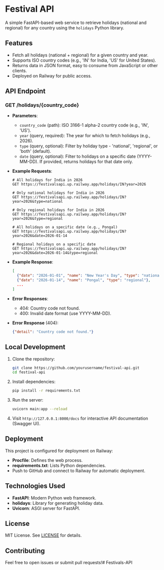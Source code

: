 # Festival API

A simple FastAPI-based web service to retrieve holidays (national and regional) for any country using the `holidays` Python library.

## Features

- Fetch all holidays (national + regional) for a given country and year.
- Supports ISO country codes (e.g., 'IN' for India, 'US' for United States).
- Returns data in JSON format, easy to consume from JavaScript or other clients.
- Deployed on Railway for public access.

## API Endpoint

### GET /holidays/{country_code}

- **Parameters**:
  - `country_code` (path): ISO 3166-1 alpha-2 country code (e.g., 'IN', 'US').
  - `year` (query, required): The year for which to fetch holidays (e.g., 2026).
  - `type` (query, optional): Filter by holiday type - 'national', 'regional', or 'both' (default).
  - `date` (query, optional): Filter to holidays on a specific date (YYYY-MM-DD). If provided, returns holidays for that date only.

- **Example Requests**:
  ```
  # All holidays for India in 2026
  GET https://festivalsapi.up.railway.app/holidays/IN?year=2026

  # Only national holidays for India in 2026
  GET https://festivalsapi.up.railway.app/holidays/IN?year=2026&type=national

  # Only regional holidays for India in 2026
  GET https://festivalsapi.up.railway.app/holidays/IN?year=2026&type=regional

  # All holidays on a specific date (e.g., Pongal)
  GET https://festivalsapi.up.railway.app/holidays/IN?year=2026&date=2026-01-14

  # Regional holidays on a specific date
  GET https://festivalsapi.up.railway.app/holidays/IN?year=2026&date=2026-01-14&type=regional
  ```

- **Example Response**:
  ```json
  [
    {"date": "2026-01-01", "name": "New Year's Day", "type": "national"},
    {"date": "2026-01-14", "name": "Pongal", "type": "regional"},
    ...
  ]
  ```

- **Error Responses**:
  - 404: Country code not found.
  - 400: Invalid date format (use YYYY-MM-DD).

- **Error Response** (404):
  ```json
  {"detail": "Country code not found."}
  ```

## Local Development

1. Clone the repository:
   ```bash
   git clone https://github.com/yourusername/festival-api.git
   cd festival-api
   ```

2. Install dependencies:
   ```bash
   pip install -r requirements.txt
   ```

3. Run the server:
   ```bash
   uvicorn main:app --reload
   ```

4. Visit `http://127.0.0.1:8000/docs` for interactive API documentation (Swagger UI).

## Deployment

This project is configured for deployment on Railway:

- **Procfile**: Defines the web process.
- **requirements.txt**: Lists Python dependencies.
- Push to GitHub and connect to Railway for automatic deployment.

## Technologies Used

- **FastAPI**: Modern Python web framework.
- **holidays**: Library for generating holiday data.
- **Uvicorn**: ASGI server for FastAPI.

## License

MIT License. See [LICENSE](LICENSE) for details.

## Contributing

Feel free to open issues or submit pull requests!# Festivals-API
